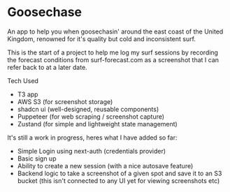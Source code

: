 # Goosechase

An app to help you when goosechasin' around the east coast of the United Kingdom, renowned for it's quality but cold and inconsistent surf. 

This is the start of a project to help me log my surf sessions by recording the forecast conditions from surf-forecast.com as a screenshot that I can refer back to at a later date.


Tech Used

- T3 app
- AWS S3 (for screenshot storage)
- shadcn ui (well-designed, reusable components)
- Puppeteer (for web scraping / screenshot capture)
- Zustand (for simple and lightweight state management)

It's still a work in progress, heres what I have added so far:

- Simple Login using next-auth (credentials provider)
- Basic sign up
- Ability to create a new session (with a nice autosave feature)
- Backend logic to take a screenshot of a given spot and save it to an S3 bucket (this isn't connected to any UI yet for viewing screenshots etc)